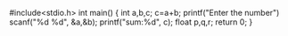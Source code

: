 #include<stdio.h>
int main()
{
   int a,b,c;
   c=a+b;
   printf("Enter the number")
   scanf("%d %d", &a,&b);
   printf("sum:%d", c);
   float p,q,r;
   return 0;
   }
